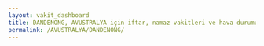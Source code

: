 ```yaml
---
layout: vakit_dashboard
title: DANDENONG, AVUSTRALYA için iftar, namaz vakitleri ve hava durumu - ilçe/eyalet seç
permalink: /AVUSTRALYA/DANDENONG/
---
```


<script type="text/javascript">
  var GLOBAL_COUNTRY = 'AVUSTRALYA';
  var GLOBAL_CITY = 'DANDENONG';
  var GLOBAL_STATE = '';
  var lat = 72;
  var lon = 21;
</script>

